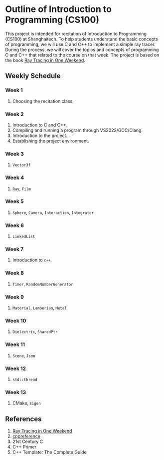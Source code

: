# Outline of Introduction to Programming (CS100)

This project is intended for recitation of Introduction to Programming (CS100) at Shanghaitech. To help students understand the basic concepts of programming, we will use C and C++ to implement a simple ray tracer. During the process, we will cover the topics and concepts of programming C and C++ that related to the course on that week. The project is based on the book [Ray Tracing in One Weekend](https://raytracing.github.io/).

## Weekly Schedule

### Week 1

1. Choosing the recitation class.

### Week 2

1. Introduction to C and C++.
2. Compiling and running a program through VS2022/GCC/Clang.
3. Introduction to the project.
4. Establishing the project environment.

### Week 3

1. `Vector3f`

### Week 4

1. `Ray`, `Film`

### Week 5

1. `Sphere`, `Camera`, `Interaction`, `Integrator`

### Week 6

1. `LinkedList`

### Week 7

1. Introduction to `c++`.

### Week 8

1. `Timer`, `RandomNumberGenerator`

### Week 9

1. `Material`, `Lamberian`, `Metal`

### Week 10

1. `Dielectric`, `SharedPtr`

### Week 11

1. `Scene`, `Json`

### Week 12

1. `std::thread`

### Week 13

1. CMake, `Eigen`

## References

1. [Ray Tracing in One Weekend](https://raytracing.github.io/)
2. [cppreference](https://en.cppreference.com/w/)
3. 21st Century C
4. C++ Primer
5. C++ Template: The Complete Guide
